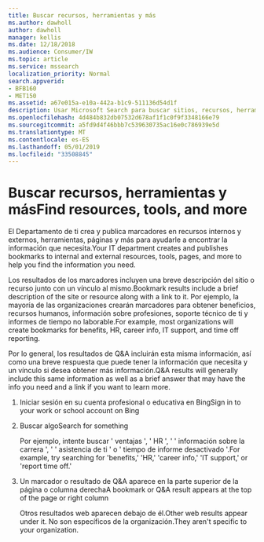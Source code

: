 ```yaml
---
title: Buscar recursos, herramientas y más
ms.author: dawholl
author: dawholl
manager: kellis
ms.date: 12/18/2018
ms.audience: Consumer/IW
ms.topic: article
ms.service: mssearch
localization_priority: Normal
search.appverid:
- BFB160
- MET150
ms.assetid: a67e015a-e10a-442a-b1c9-511136d54d1f
description: Usar Microsoft Search para buscar sitios, recursos, herramientas y vínculos a la información interna de la intranet
ms.openlocfilehash: 4d484b832db07532d678af1f1c0f9f3348166e79
ms.sourcegitcommit: a5fd9d4f46bbb7c539630735ac16e0c786939e5d
ms.translationtype: MT
ms.contentlocale: es-ES
ms.lasthandoff: 05/01/2019
ms.locfileid: "33508845"
---
```

# <a name="find-resources-tools-and-more"></a><span data-ttu-id="d05bf-103">Buscar recursos, herramientas y más</span><span class="sxs-lookup"><span data-stu-id="d05bf-103">Find resources, tools, and more</span></span>

<span data-ttu-id="d05bf-104">El Departamento de ti crea y publica marcadores en recursos internos y externos, herramientas, páginas y más para ayudarle a encontrar la información que necesita.</span><span class="sxs-lookup"><span data-stu-id="d05bf-104">Your IT department creates and publishes bookmarks to internal and external resources, tools, pages, and more to help you find the information you need.</span></span>
  
<span data-ttu-id="d05bf-105">Los resultados de los marcadores incluyen una breve descripción del sitio o recurso junto con un vínculo al mismo.</span><span class="sxs-lookup"><span data-stu-id="d05bf-105">Bookmark results include a brief description of the site or resource along with a link to it.</span></span> <span data-ttu-id="d05bf-106">Por ejemplo, la mayoría de las organizaciones crearán marcadores para obtener beneficios, recursos humanos, información sobre profesiones, soporte técnico de ti y informes de tiempo no laborable.</span><span class="sxs-lookup"><span data-stu-id="d05bf-106">For example, most organizations will create bookmarks for benefits, HR, career info, IT support, and time off reporting.</span></span>
  
<span data-ttu-id="d05bf-107">Por lo general, los resultados de Q&A incluirán esta misma información, así como una breve respuesta que puede tener la información que necesita y un vínculo si desea obtener más información.</span><span class="sxs-lookup"><span data-stu-id="d05bf-107">Q&A results will generally include this same information as well as a brief answer that may have the info you need and a link if you want to learn more.</span></span>
  
1. <span data-ttu-id="d05bf-108">Iniciar sesión en su cuenta profesional o educativa en Bing</span><span class="sxs-lookup"><span data-stu-id="d05bf-108">Sign in to your work or school account on Bing</span></span> 
    
2. <span data-ttu-id="d05bf-109">Buscar algo</span><span class="sxs-lookup"><span data-stu-id="d05bf-109">Search for something</span></span>
    
    <span data-ttu-id="d05bf-110">Por ejemplo, intente buscar ' ventajas ', ' HR ', ' ' información sobre la carrera ', ' ' asistencia de ti ' o ' tiempo de informe desactivado '.</span><span class="sxs-lookup"><span data-stu-id="d05bf-110">For example, try searching for 'benefits,' 'HR,' 'career info,' 'IT support,' or 'report time off.'</span></span>
    
3. <span data-ttu-id="d05bf-111">Un marcador o resultado de Q&A aparece en la parte superior de la página o columna derecha</span><span class="sxs-lookup"><span data-stu-id="d05bf-111">A bookmark or Q&A result appears at the top of the page or right column</span></span>
    
    <span data-ttu-id="d05bf-112">Otros resultados web aparecen debajo de él.</span><span class="sxs-lookup"><span data-stu-id="d05bf-112">Other web results appear under it.</span></span> <span data-ttu-id="d05bf-113">No son específicos de la organización.</span><span class="sxs-lookup"><span data-stu-id="d05bf-113">They aren't specific to your organization.</span></span>

  

